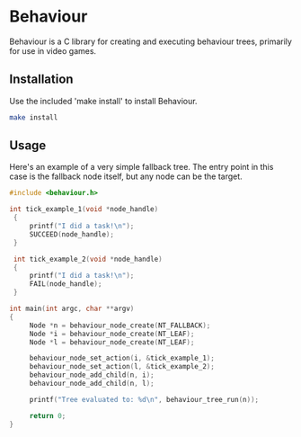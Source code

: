 # Behaviour

Behaviour is a C library for creating and executing behaviour trees, primarily for use in video games.

## Installation

Use the included 'make install' to install Behaviour.

```bash
make install
```

## Usage
Here's an example of a very simple fallback tree. The entry point in this case is the fallback node itself, but any node can be the target.

```c
#include <behaviour.h>

int tick_example_1(void *node_handle)
 {
     printf("I did a task!\n");
     SUCCEED(node_handle);
 }

 int tick_example_2(void *node_handle)
 {
     printf("I did a task!\n");
     FAIL(node_handle);
 }

int main(int argc, char **argv)
{
     Node *n = behaviour_node_create(NT_FALLBACK);
     Node *i = behaviour_node_create(NT_LEAF);
     Node *l = behaviour_node_create(NT_LEAF);

     behaviour_node_set_action(i, &tick_example_1);
     behaviour_node_set_action(l, &tick_example_2);
     behaviour_node_add_child(n, i);
     behaviour_node_add_child(n, l);

     printf("Tree evaluated to: %d\n", behaviour_tree_run(n));

     return 0;
}
```